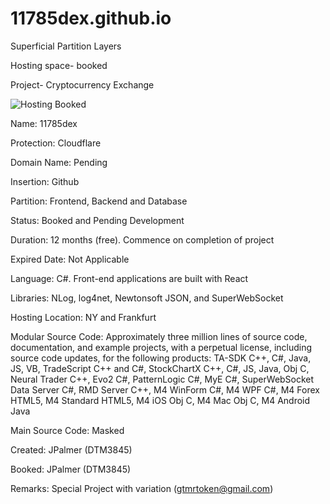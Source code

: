 # 11785dex.github.io
Superficial Partition Layers 

Hosting space- booked

Project- Cryptocurrency Exchange

![Hosting Booked](https://iceplatoon.com/wp-content/uploads/2019/08/How-To-Choose-The-Best-Hosting.png)

Name: 11785dex

Protection: Cloudflare

Domain Name: Pending

Insertion: Github

Partition: Frontend, Backend and Database

Status: Booked and Pending Development

Duration: 12 months (free). Commence on completion of project

Expired Date: Not Applicable

Language: C#. Front-end applications are built with React

Libraries: NLog, log4net, Newtonsoft JSON, and SuperWebSocket

Hosting Location: NY and Frankfurt

Modular Source Code: Approximately three million lines of source code, documentation, and example projects, with a perpetual license, including source code updates, for the following products: TA-SDK C++, C#, Java, JS, VB, TradeScript C++ and C#, StockChartX C++, C#, JS, Java, Obj C, Neural Trader C++, Evo2 C#, PatternLogic C#, MyE C#, SuperWebSocket Data Server C#, RMD Server C++, M4 WinForm C#, M4 WPF C#, M4 Forex HTML5, M4 Standard HTML5, M4 iOS Obj C, M4 Mac Obj C, M4 Android Java

Main Source Code: Masked

Created: JPalmer (DTM3845)

Booked: JPalmer (DTM3845)

Remarks: Special Project with variation (gtmrtoken@gmail.com)
